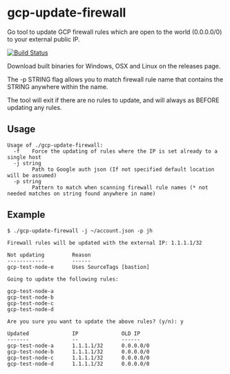 # gcp-update-firewall
Go tool to update GCP firewall rules which are open to the world (0.0.0.0/0) to your external public IP.

[![Build Status](https://travis-ci.org/jharrington22/gcp-update-firewall.svg?branch=master)](https://travis-ci.org/jharrington22/gcp-update-firewall)

Download built binaries for Windows, OSX and Linux on the releases page.

The -p STRING flag allows you to match firewall rule name that contains the STRING anywhere within the name.

The tool will exit if there are no rules to update, and will always as BEFORE updating any rules.

## Usage

```
Usage of ./gcp-update-firewall:
  -f    Force the updating of rules where the IP is set already to a single host
  -j string
        Path to Google auth json (If not specified default location will be assumed)
  -p string
        Pattern to match when scanning firewall rule names (* not needed matches on string found anywhere in name)
```

## Example

```
$ ./gcp-update-firewall -j ~/account.json -p jh
                                                                                                                                                              
Firewall rules will be updated with the external IP: 1.1.1.1/32                                                                                               
                                                                                                                                                              
Not updating         Reason                                                                                                                        
------------         ------                                                                                                                        
gcp-test-node-e      Uses SourceTags [bastion]

Going to update the following rules:

gcp-test-node-a
gcp-test-node-b
gcp-test-node-c
gcp-test-node-d

Are you sure you want to update the above rules? (y/n): y

Updated              IP              OLD IP
-------              --              ------
gcp-test-node-a      1.1.1.1/32      0.0.0.0/0
gcp-test-node-b      1.1.1.1/32      0.0.0.0/0
gcp-test-node-c      1.1.1.1/32      0.0.0.0/0
gcp-test-node-d      1.1.1.1/32      0.0.0.0/0
```
